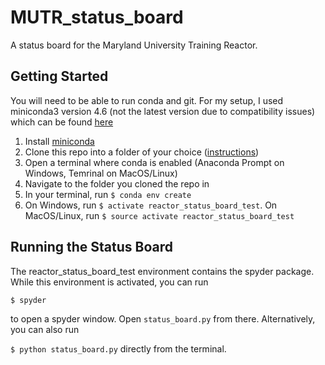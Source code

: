 # MUTR_status_board
A status board for the Maryland University Training Reactor.

## Getting Started
You will need to be able to run conda and git.
For my setup, I used miniconda3 version 4.6 (not the latest version due to compatibility issues) which can be found [here](https://repo.anaconda.com/miniconda/)

1. Install [miniconda](https://repo.anaconda.com/miniconda/)
2. Clone this repo into a folder of your choice ([instructions](https://help.github.com/en/github/creating-cloning-and-archiving-repositories/cloning-a-repository))
3. Open a terminal where conda is enabled (Anaconda Prompt on Windows, Temrinal on MacOS/Linux)
4. Navigate to the folder you cloned the repo in
5. In your terminal, run `$ conda env create`
6. On Windows, run `$ activate reactor_status_board_test`. On MacOS/Linux, run `$ source activate reactor_status_board_test`

## Running the Status Board
The reactor_status_board_test environment contains the spyder package. While this environment is activated, you can run 

`$ spyder` 

to open a spyder window. Open `status_board.py` from there. Alternatively, you can also run

`$ python status_board.py` directly from the terminal.
